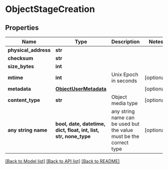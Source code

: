 # ObjectStageCreation


## Properties
Name | Type | Description | Notes
------------ | ------------- | ------------- | -------------
**physical_address** | **str** |  | 
**checksum** | **str** |  | 
**size_bytes** | **int** |  | 
**mtime** | **int** | Unix Epoch in seconds | [optional] 
**metadata** | [**ObjectUserMetadata**](ObjectUserMetadata.md) |  | [optional] 
**content_type** | **str** | Object media type | [optional] 
**any string name** | **bool, date, datetime, dict, float, int, list, str, none_type** | any string name can be used but the value must be the correct type | [optional]

[[Back to Model list]](../README.md#documentation-for-models) [[Back to API list]](../README.md#documentation-for-api-endpoints) [[Back to README]](../README.md)


